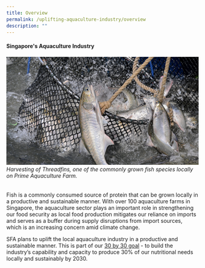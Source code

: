 ```yaml
---
title: Overview
permalink: /uplifting-aquaculture-industry/overview
description: ""
---
```

#### Singapore's Aquaculture Industry

###### ![](/images/PRIME_Threadfin%20Harvesting%20DSC_9380.jpg) Harvesting of Threadfins, one of the commonly grown fish species locally on Prime Aquaculture Farm.

Fish is a commonly consumed source of protein that can be grown locally in a productive and sustainable manner. With over 100 aquaculture farms in Singapore, the aquaculture sector plays an important role in strengthening our food security as local food production mitigates our reliance on imports and serves as a buffer during supply disruptions from import sources, which is an increasing concern amid climate change. 

SFA plans to uplift the local aquaculture industry in a productive and sustainable manner. This is part of our [30 by 30 goal](https://www.ourfoodfuture.gov.sg/30by30) - to build the industry’s capability and capacity to produce 30% of our nutritional needs locally and sustainably by 2030.